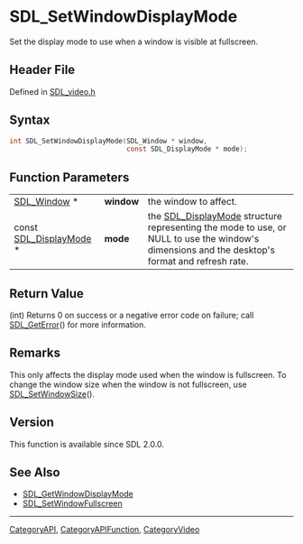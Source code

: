 # SDL_SetWindowDisplayMode

Set the display mode to use when a window is visible at fullscreen.

## Header File

Defined in [SDL_video.h](https://github.com/libsdl-org/SDL/blob/SDL2/include/SDL_video.h)

## Syntax

```c
int SDL_SetWindowDisplayMode(SDL_Window * window,
                             const SDL_DisplayMode * mode);
```

## Function Parameters

|                                            |            |                                                                                                                                                                  |
| ------------------------------------------ | ---------- | ---------------------------------------------------------------------------------------------------------------------------------------------------------------- |
| [SDL_Window](SDL_Window) *                 | **window** | the window to affect.                                                                                                                                            |
| const [SDL_DisplayMode](SDL_DisplayMode) * | **mode**   | the [SDL_DisplayMode](SDL_DisplayMode) structure representing the mode to use, or NULL to use the window's dimensions and the desktop's format and refresh rate. |

## Return Value

(int) Returns 0 on success or a negative error code on failure; call
[SDL_GetError](SDL_GetError)() for more information.

## Remarks

This only affects the display mode used when the window is fullscreen. To
change the window size when the window is not fullscreen, use
[SDL_SetWindowSize](SDL_SetWindowSize)().

## Version

This function is available since SDL 2.0.0.

## See Also

- [SDL_GetWindowDisplayMode](SDL_GetWindowDisplayMode)
- [SDL_SetWindowFullscreen](SDL_SetWindowFullscreen)






----
[CategoryAPI](CategoryAPI), [CategoryAPIFunction](CategoryAPIFunction), [CategoryVideo](CategoryVideo)

